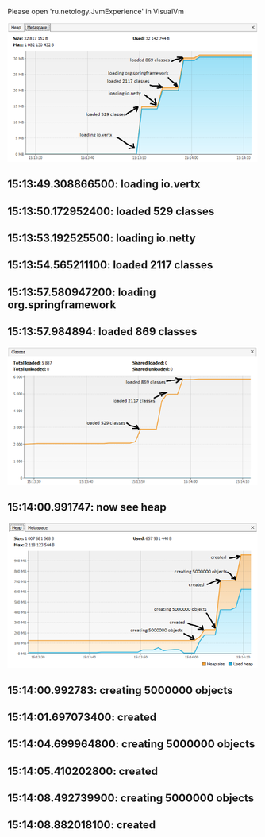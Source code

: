 Please open 'ru.netology.JvmExperience' in VisualVm

![Metaspace](pic/Metaspace.png)

## 15:13:49.308866500: loading io.vertx

## 15:13:50.172952400: loaded 529 classes

## 15:13:53.192525500: loading io.netty

## 15:13:54.565211100: loaded 2117 classes

## 15:13:57.580947200: loading org.springframework

## 15:13:57.984894: loaded 869 classes

![Classes](pic/Classes.png)

## 15:14:00.991747: now see heap

![Heap](pic/Heap.png)

## 15:14:00.992783: creating 5000000 objects

## 15:14:01.697073400: created

## 15:14:04.699964800: creating 5000000 objects

## 15:14:05.410202800: created

## 15:14:08.492739900: creating 5000000 objects

## 15:14:08.882018100: created

